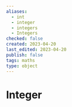 ```yaml
---
aliases:
  - int
  - integer
  - integers
  - Integers
checked: false
created: 2023-04-20
last_edited: 2023-04-20
publish: false
tags: maths
type: object
---
```

# Integer
